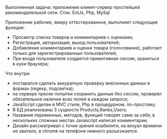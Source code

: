 Выполненная задача:
приложение клиент-сервер простейшей рекомендательной сети. 
Стэк: ExtJs, Php, MySql

Приложение рабочее, вмеру оттестированное, выполняет следующие функции:
- Просмотр списка товаров и комментариев с оценками;
- Регистрация, авторизация, выход пользователей;
- Добавление комментариев и оценки товара (голосование), работает только для зарегистрированных пользователей;
- При входе пользователя создается примитивная сессия, храниться в куки браузера;

Что внутри:
- постарался сделать аккуратную проверку внесенных данных в формах (regexp, подсветка);
- на сервере пресек попытки сохранить данные без сессии, проверял обязательное наличие всех полей в каждом запросе;
- JavaScript сделан в MVC стиле, Php в процедурном, по-простому; 
- В БД реализованы 3 сущности Products,Ranks,Users;
- Названия переменных, методов, функций говорят сами за себя, в нескольких сложных местах Javascript написал комментарии;
- Дизайн рассматривал с точки зрения юзабилити, на визуал времени не хватило, в chrome на телефоне немного разъезжается.


